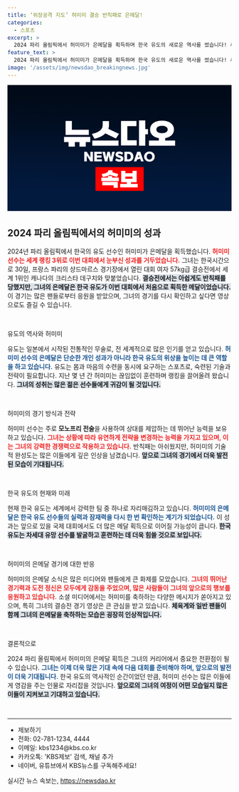 ```yaml
---
title: ‘위장공격 지도’ 허미미 결승 반칙패로 은메달!
categories:
  - 스포츠
excerpt: >
  2024 파리 올림픽에서 허미미가 은메달을 획득하며 한국 유도의 새로운 역사를 썼습니다! 세계 3위인 그녀가 세계 1위와의 치열한 승부에서 보여준 감동의 순간을 영상으로 만나보세요.
feature_text: >
  2024 파리 올림픽에서 허미미가 은메달을 획득하며 한국 유도의 새로운 역사를 썼습니다! 세계 3위인 그녀가 세계 1위와의 치열한 승부에서 보여준 감동의 순간을 영상으로 만나보세요.
image: '/assets/img/newsdao_breakingnews.jpg'
---
```


<p><img src="/assets/img/newsdao_breakingnews.jpg" alt="pcversion 속보" /></p>

<h2 data-ke-size="size26">2024 파리 올림픽에서의 허미미의 성과</h2>

<p data-ke-size="size16">2024년 파리 올림픽에서 한국의 유도 선수인 허미미가 은메달을 획득했습니다. <b><span style="color: #ee2323;">허미미 선수는 세계 랭킹 3위로 이번 대회에서 눈부신 성과를 거두었습니다.</span></b> 그녀는 한국시간으로 30일, 프랑스 파리의 샹드마르스 경기장에서 열린 대회 여자 57kg급 결승전에서 세계 1위인 캐나다의 크리스타 데구치와 맞붙었습니다. <b><span style="background-color: #21538527;">결승전에서는 아쉽게도 반칙패를 당했지만, 그녀의 은메달은 한국 유도가 이번 대회에서 처음으로 획득한 메달이었습니다.</span></b> 이 경기는 많은 팬들로부터 응원을 받았으며, 그녀의 경기를 다시 확인하고 싶다면 영상으로도 즐길 수 있습니다.</p>

<p data-ke-size="size16">&nbsp;</p>

<p>유도의 역사와 허미미</p>

<p data-ke-size="size16">유도는 일본에서 시작된 전통적인 무술로, 전 세계적으로 많은 인기를 얻고 있습니다. <b><span style="color: #1a5490;">허미미 선수의 은메달은 단순한 개인 성과가 아니라 한국 유도의 위상을 높이는 데 큰 역할을 하고 있습니다.</span></b> 유도는 몸과 마음의 수련을 동시에 요구하는 스포츠로, 숙련된 기술과 전략이 필요합니다. 지난 몇 년 간 허미미는 끊임없이 훈련하며 랭킹을 끌어올려 왔습니다. <b><span style="background-color: #21538527;">그녀의 성취는 많은 젊은 선수들에게 귀감이 될 것입니다.</span></b></p>

<p data-ke-size="size16">&nbsp;</p>

<p>허미미의 경기 방식과 전략</p>

<p data-ke-size="size16">허미미 선수는 주로 <b>모노프리 전술</b>을 사용하여 상대를 제압하는 데 뛰어난 능력을 보유하고 있습니다. <b><span style="color: #ee2323;">그녀는 상황에 따라 유연하게 전략을 변경하는 능력을 가지고 있으며, 이는 그녀의 강력한 경쟁력으로 작용하고 있습니다.</span></b> 반칙패는 아쉬웠지만, 허미미의 기술적 완성도는 많은 이들에게 깊은 인상을 남겼습니다. <b><span style="background-color: #21538527;">앞으로 그녀의 경기에서 더욱 발전된 모습이 기대됩니다.</span></b></p>

<p data-ke-size="size16">&nbsp;</p>

<p>한국 유도의 현재와 미래</p>

<p data-ke-size="size16">현재 한국 유도는 세계에서 강력한 팀 중 하나로 자리매김하고 있습니다. <b><span style="color: #1a5490;">허미미의 은메달은 한국 유도 선수들의 실력과 잠재력을 다시 한 번 확인하는 계기가 되었습니다.</span></b> 이 성과는 앞으로 있을 국제 대회에서도 더 많은 메달 획득으로 이어질 가능성이 큽니다. <b><span style="background-color: #21538527;">한국 유도는 차세대 유망 선수를 발굴하고 훈련하는 데 더욱 힘쓸 것으로 보입니다.</span></b></p>

<p data-ke-size="size16">&nbsp;</p>

<p>허미미의 은메달 경기에 대한 반응</p>

<p data-ke-size="size16">허미미의 은메달 소식은 많은 미디어와 팬들에게 큰 화제를 모았습니다. <b><span style="color: #ee2323;">그녀의 뛰어난 경기력과 도전 정신은 모두에게 감동을 주었으며, 많은 사람들이 그녀의 앞으로의 행보를 응원하고 있습니다.</span></b> 소셜 미디어에서는 허미미를 축하하는 다양한 메시지가 쏟아지고 있으며, 특히 그녀의 결승전 경기 영상은 큰 관심을 받고 있습니다. <b><span style="background-color: #21538527;">체육계와 일반 팬들이 함께 그녀의 은메달을 축하하는 모습은 굉장히 인상적입니다.</span></b></p>

<p data-ke-size="size16">&nbsp;</p>

<p>결론적으로</p>

<p data-ke-size="size16">2024 파리 올림픽에서 허미미의 은메달 획득은 그녀의 커리어에서 중요한 전환점이 될 수 있습니다. <b><span style="color: #1a5490;">그녀는 이제 더욱 많은 기대 속에 다음 대회를 준비해야 하며, 앞으로의 발전이 더욱 기대됩니다.</span></b> 한국 유도의 역사적인 순간이었던 만큼, 허미미 선수는 많은 이들에게 영감을 주는 인물로 자리잡을 것입니다. <b><span style="background-color: #21538527;">앞으로의 그녀의 여정이 어떤 모습일지 많은 이들이 지켜보고 기대하고 있습니다.</span></b></p>

<p data-ke-size="size16">&nbsp;</p>

<hr>

<ul>
    <li>제보하기</li>
    <li>전화: 02-781-1234, 4444</li>
    <li>이메일: kbs1234@kbs.co.kr</li>
    <li>카카오톡: 'KBS제보' 검색, 채널 추가</li>
    <li>네이버, 유튜브에서 KBS뉴스를 구독해주세요!</li>
</ul>
실시간 뉴스 속보는, <a href="https://newsdao.kr" rel="dofollow">https://newsdao.kr</a>


